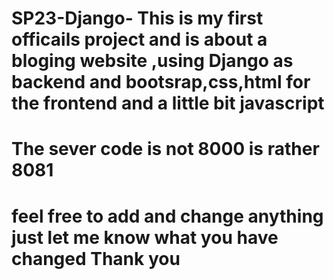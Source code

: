 # SP23-Django- This is my first officails project and is about a bloging website ,using Django as backend and bootsrap,css,html for the frontend and a little bit javascript
# The sever code is not 8000 is rather 8081 
# feel free to add and change anything just let me know what you have changed Thank you
